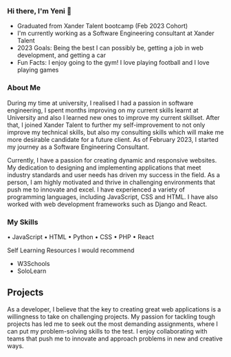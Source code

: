 ### Hi there, I'm Yeni 👋

- Graduated from Xander Talent bootcamp (Feb 2023 Cohort)
- I'm currently working as a Software Engineering consultant at Xander Talent
- 2023 Goals: Being the best I can possibly be, getting a job in web development, and getting a car 
- Fun Facts: I enjoy going to the gym! I love playing football and I love playing games


### About Me

During my time at university, I realised I had a passion in software engineering, I spent months improving on my current skills learnt at University and also I learned new ones to improve my current skillset. After that, I joined Xander Talent to further my self-improvement to not only improve my technical skills, but also my consulting skills which will make me more desirable candidate for a future client.  As of February 2023, I started my journey as a Software Engineering Consultant.

Currently, I have a passion for creating dynamic and responsive websites. My dedication to designing and implementing applications that meet industry standards and user needs has driven my success in the field. As a person, I am highly motivated and thrive in challenging environments that push me to innovate and excel. I have experienced a variety of programming languages, including JavaScript, CSS and HTML. I have also worked with web development frameworks such as Django and React.

### My Skills

•	JavaScript
•	HTML
•	Python
•	CSS
•	PHP
•	React

Self Learning Resources I would recommend

- W3Schools 
- SoloLearn

## Projects

As a developer, I believe that the key to creating great web applications is a willingness to take on challenging projects. My passion for tackling tough projects has led me to seek out the most demanding assignments, where I can put my problem-solving skills to the test. I enjoy collaborating with teams that push me to innovate and approach problems in new and creative ways.

